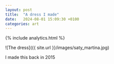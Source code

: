 ```yaml
---
layout: post
title:  "A dress I made"
date:   2024-08-01 15:09:30 +0100
categories: art
---
```

{% include analytics.html %}

![The dress]({{ site.url }}/images/saty_martina.jpg)

I made this back in 2015
